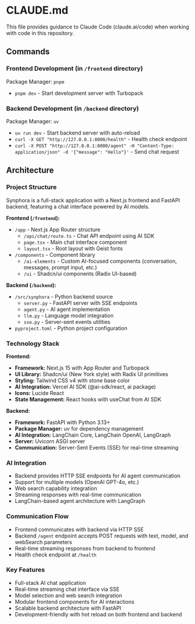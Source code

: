 # CLAUDE.md

This file provides guidance to Claude Code (claude.ai/code) when working with code in this repository.

## Commands

### Frontend Development (in `/frontend` directory)

Package Manager: `pnpm`

- `pnpm dev` - Start development server with Turbopack

### Backend Development (in `/backend` directory)

Package Manager: `uv`

- `uv run dev` - Start backend server with auto-reload
- `curl -X GET "http://127.0.0.1:8000/health"` - Health check endpoint
- `curl -X POST "http://127.0.0.1:8000/agent" -H "Content-Type: application/json" -d '{"message": "Hello"}'` - Send chat request

## Architecture

### Project Structure
Synphora is a full-stack application with a Next.js frontend and FastAPI backend, featuring a chat interface powered by AI models.

**Frontend (`/frontend`):**
- `/app` - Next.js App Router structure
  - `/api/chat/route.ts` - Chat API endpoint using AI SDK
  - `page.tsx` - Main chat interface component
  - `layout.tsx` - Root layout with Geist fonts
- `/components` - Component library
  - `/ai-elements` - Custom AI-focused components (conversation, messages, prompt input, etc.)
  - `/ui` - Shadcn/ui components (Radix UI-based)

**Backend (`/backend`):**
- `/src/synphora` - Python backend source
  - `server.py` - FastAPI server with SSE endpoints
  - `agent.py` - AI agent implementation
  - `llm.py` - Language model integration
  - `sse.py` - Server-sent events utilities
- `pyproject.toml` - Python project configuration

### Technology Stack

**Frontend:**
- **Framework:** Next.js 15 with App Router and Turbopack
- **UI Library:** Shadcn/ui (New York style) with Radix UI primitives
- **Styling:** Tailwind CSS v4 with stone base color
- **AI Integration:** Vercel AI SDK (@ai-sdk/react, ai package)
- **Icons:** Lucide React
- **State Management:** React hooks with useChat from AI SDK

**Backend:**
- **Framework:** FastAPI with Python 3.13+
- **Package Manager:** uv for dependency management
- **AI Integration:** LangChain Core, LangChain OpenAI, LangGraph
- **Server:** Uvicorn ASGI server
- **Communication:** Server-Sent Events (SSE) for real-time streaming

### AI Integration
- Backend provides HTTP SSE endpoints for AI agent communication
- Support for multiple models (OpenAI GPT-4o, etc.)
- Web search capability integration
- Streaming responses with real-time communication
- LangChain-based agent architecture with LangGraph

### Communication Flow
- Frontend communicates with backend via HTTP SSE
- Backend `/agent` endpoint accepts POST requests with text, model, and webSearch parameters
- Real-time streaming responses from backend to frontend
- Health check endpoint at `/health`

### Key Features
- Full-stack AI chat application
- Real-time streaming chat interface via SSE
- Model selection and web search integration
- Modular frontend components for AI interactions
- Scalable backend architecture with FastAPI
- Development-friendly with hot reload on both frontend and backend